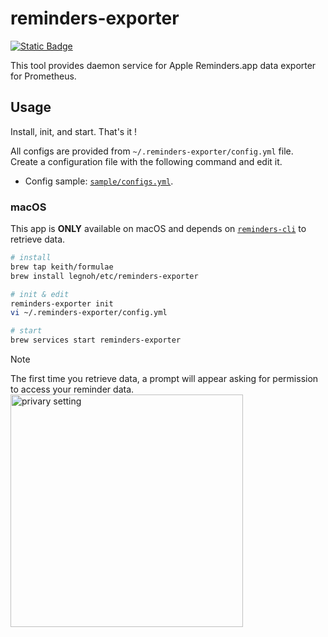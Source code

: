 # reminders-exporter

[![Static Badge](https://img.shields.io/badge/homebrew-legnoh%2Fetc%2Freminders--exporter-orange?logo=apple)](https://github.com/legnoh/homebrew-etc/blob/main/Formula/reminders-exporter.rb)

This tool provides daemon service for Apple Reminders.app data exporter for Prometheus.

## Usage

Install, init, and start. That's it !

All configs are provided from `~/.reminders-exporter/config.yml` file.  
Create a configuration file with the following command and edit it.

- Config sample: [`sample/configs.yml`](./cmd/sample/configs.yml).

### macOS

This app is **ONLY** available on macOS and depends on [`reminders-cli`](https://github.com/keith/reminders-cli) to retrieve data.


```sh
# install
brew tap keith/formulae
brew install legnoh/etc/reminders-exporter

# init & edit
reminders-exporter init
vi ~/.reminders-exporter/config.yml

# start
brew services start reminders-exporter
```

> [!NOTE]
> The first time you retrieve data, a prompt will appear asking for permission to access your reminder data.
> <img width="372" alt="privary setting" src="https://github.com/user-attachments/assets/d4e775eb-dfbc-45e3-9b34-3ba8964385b2" />
